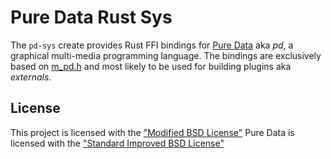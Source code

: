 # Pure Data Rust Sys

The `pd-sys` create provides Rust FFI bindings for [Pure Data](https://puredata.info/) aka *pd*, a graphical multi-media programming language.
The bindings are exclusively based on [m_pd.h](https://github.com/pure-data/pure-data/blob/master/src/m_pd.h) and most likely to be used
for building plugins aka *externals*.


## License

This project is licensed with the ["Modified BSD License"](LICENSE.txt)
Pure Data is licensed with the ["Standard Improved BSD License"](https://github.com/pure-data/pure-data/blob/master/LICENSE.txt)
